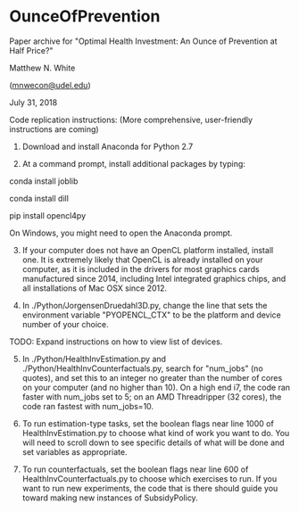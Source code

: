# OunceOfPrevention
Paper archive for "Optimal Health Investment: An Ounce of Prevention at Half Price?"

Matthew N. White

(mnwecon@udel.edu)

July 31, 2018

Code replication instructions:
(More comprehensive, user-friendly instructions are coming)

1) Download and install Anaconda for Python 2.7

2) At a command prompt, install additional packages by typing:

conda install joblib

conda install dill

pip install opencl4py

On Windows, you might need to open the Anaconda prompt.

3) If your computer does not have an OpenCL platform installed, install one.
It is extremely likely that OpenCL is already installed on your computer, as
it is included in the drivers for most graphics cards manufactured since 2014,
including Intel integrated graphics chips, and all installations of Mac OSX since 2012.

4) In ./Python/JorgensenDruedahl3D.py, change the line that sets the environment
variable "PYOPENCL_CTX" to be the platform and device number of your choice.

TODO: Expand instructions on how to view list of devices.

5) In ./Python/HealthInvEstimation.py and ./Python/HealthInvCounterfactuals.py,
search for "num_jobs" (no quotes), and set this to an integer no greater than the
number of cores on your computer (and no higher than 10).  On a high end i7, the
code ran faster with num_jobs set to 5; on an AMD Threadripper (32 cores), the code
ran fastest with num_jobs=10.

6) To run estimation-type tasks, set the boolean flags near line 1000 of HealthInvEstimation.py
to choose what kind of work you want to do.  You will need to scroll down to see
specific details of what will be done and set variables as appropriate.

7) To run counterfactuals, set the boolean flags near line 600 of HealthInvCounterfactuals.py
to choose which exercises to run.  If you want to run new experiments, the code that is
there should guide you toward making new instances of SubsidyPolicy.